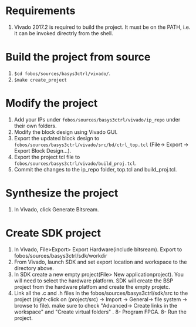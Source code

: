 # Requirements

1. Vivado 2017.2 is required to build the project. It must be on the PATH, i.e. it can be invoked directrly from the shell.

# Build the project from source

1. `$cd fobos/sources/basys3ctrl/vivado/`.
2. `$make create_project`

# Modify the project

1. Add your IPs under `fobos/sources/basys3ctrl/vivado/ip_repo` under their own folders.
2. Modify the block design using Vivado GUI.
3. Export the updated block design to `fobos/sources/basys3ctrl/vivado/src/bd/ctrl_top.tcl` (File-> Export -> Export Block Design...). 
4. Export the project tcl file to `fobos/sources/basys3ctrl/vivado/build_proj.tcl`.
5. Commit the changes to the ip_repo folder, top.tcl and build_proj.tcl.

# Synthesize the project

1. In Vivado, click Generate Bitsream.

# Create SDK project

1. In Vivado, File>Export> Export Hardware(include bitsream).
   Export to fobos/sources/basys3ctrl/sdk/workdir
2. From Vivado, launch SDK and set export location and workspace to the directory above.
3. In SDK create a new empty project(File> New applicationproject). You will need to select the hardware platform.
   SDK will create the BSP project from the hardware platfom and create the empty projetc.
4. Link all the .c and .h files in the fobos/sources/basys3ctrl/sdk/src to the project 
   (right-click on (project/src) -> Import -> General-> file system -> browse to file). 
   make sure to check "Advanced-> Create links in the workspace" and "Create virtual folders" .
8- Program FPGA.
8- Run the project.


